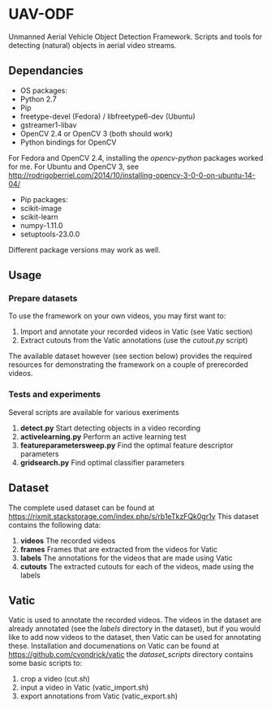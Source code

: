 # UAV-ODF
Unmanned Aerial Vehicle Object Detection Framework. Scripts and tools for detecting (natural) objects in aerial video streams.

## Dependancies
- OS packages:
 - Python 2.7
 - Pip
 - freetype-devel (Fedora) / libfreetype6-dev (Ubuntu)
 - gstreamer1-libav
 - OpenCV 2.4 or OpenCV 3 (both should work)
 - Python bindings for OpenCV

For Fedora and OpenCV 2.4, installing the *opencv-python* packages worked for me.
For Ubuntu and OpenCV 3, see http://rodrigoberriel.com/2014/10/installing-opencv-3-0-0-on-ubuntu-14-04/

- Pip packages:
 - scikit-image
 - scikit-learn
 - numpy-1.11.0
 - setuptools-23.0.0

Different package versions may work as well.

## Usage

### Prepare datasets
To use the framework on your own videos, you may first want to:

1. Import and annotate your recorded videos in Vatic (see Vatic section)
2. Extract cutouts from the Vatic annotations (use the *cutout.py* script)

The available dataset however (see section below) provides the required resources for demonstrating the framework on a couple of prerecorded videos.

### Tests and experiments
Several scripts are available for various exeriments

1. **detect.py** Start detecting objects in a video recording
2. **activelearning.py** Perform an active learning test
3. **featureparametersweep.py** Find the optimal feature descriptor parameters
4. **gridsearch.py** Find optimal classifier parameters


## Dataset
The complete used dataset can be found at https://rixmit.stackstorage.com/index.php/s/rb1eTkzFQk0gr1y
This dataset contains the following data:

1. **videos**
   The recorded videos
2. **frames**
   Frames that are extracted from the videos for Vatic
3. **labels**
   The annotations for the videos that are made using Vatic
4. **cutouts**
   The extracted cutouts for each of the videos, made using the labels


## Vatic
Vatic is used to annotate the recorded videos. The videos in the dataset are already annotated (see the *labels* directory in the dataset), but if you would like to add now videos to the dataset, then Vatic can be used for annotating these.
Installation and documenations on Vatic can be found at https://github.com/cvondrick/vatic
the *dataset_scripts* directory contains some basic scripts to:

1. crop a video (cut.sh)
2. input a video in Vatic (vatic_import.sh)
3. export annotations from Vatic (vatic_export.sh)